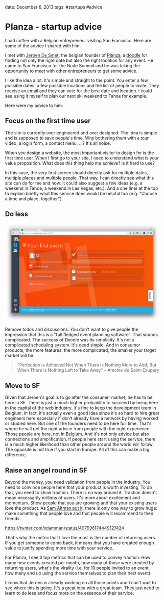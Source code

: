 date: December 8, 2013
tags: #startups #advice

# Planza - startup advice

I had coffee with a Belgian entrepreneur visiting San Francisco. Here are some of the advice I shared with him. 

I met with [Jeroen De Smet](http://be.linkedin.com/in/jeroendesmet), the belgian founder of [Planza](http://planza.com), a [doodle](http://doodle.com) for finding not only the right date but also the right location for any event. 
He came to San Francisco for the Node Summit and he was taking the opportunity to meet with other entrepreneurs to get some advice.

I like the idea a lot. It's simple and straight to the point. You enter a few possible dates, a few possible locations and the list of people to invite. They receive an email and they can vote for the best date and location. I could see using it myself to plan our next ski weekend to Tahoe for example.

Here were my advice to him:

## Focus on the first time user

The site is currently over engineered and over designed. The idea is simple and is supposed to save people's time. Why bothering them with a tour video, a login form, a contact menu, ...? It's all noise. 

When you design a website, the most important visitor to design for is the first time user. When I first go to your site, I need to understand what is your value proposition. What does this thing help me achieve? Is it hard to use? 

In this case, the very first screen should directly ask for multiple dates, multiple places and multiple people. That way, I can directly see what this site can do for me and how. It could also suggest a few ideas (e.g. a weekend in Tahoe, a weekend in Las Vegas, etc.). And a one liner at the top to explain briefly what this service does would be helpful too (e.g. "Choose a time and place, together"). 
 
## Do less

![Planza create new event - screenshot](/public/img/planza-create-event.png)

Remove todos and discussions. You don't want to give people the impression that this is a "full fledged event planning software". That sounds complicated. The success of Doodle was its simplicity. It's not a complicated scheduling system. It's dead simple. And in consumer products, the more features, the more complicated, the smaller your target market will be. 

> "Perfection is Achieved Not When There Is Nothing More to Add, But When There Is Nothing Left to Take Away" – Antoine de Saint-Exupery 


## Move to SF

Given that Jeroen's goal is to go after the consumer market, he has to be here in SF. There is just a much higher probability to succeed by being here in the capital of the web industry. It's fine to keep the development team in Belgium. In fact, it's actually even a good idea since it's so hard to hire great engineers here especially if don't already have a network by having worked or studied here. But one of the founders need to be here full time. That's where he will get the right advice from people with the right experience. Those people are here, not in Belgium. And it's not only advice but also connections and amplification. If people here start using the service, there is a much higher likelihood than other people around the world will follow. The opposite is not true if you start in Europe. All of this can make a big difference. 

## Raise an angel round in SF

Beyond the money, you need validation from people in the industry. You need to convince people here that your product is worth investing. To do that, you need to show traction. There is no way around it. Traction doesn't mean necessarily millions of users. It's more about excitement and momentum. Show people that you are growing and that your existing users love the product. As [Sam Altman put it](http://blog.samaltman.com/the-only-way-to-grow-huge), there is only one way to grow huge: make something that people love and that people will recommend to their friends. 

https://twitter.com/xdamman/status/407996174449127424

That's why the metric that I love the most is the number of returning users. If you get someone to come back, it means that you have created enough value to justify spending more time with your service.

For Planza, I see 3 top metrics that can be used to convey traction: How many new events created per month, how many of those were created by returning users, what's the virality (i.e. for 10 people invited to an event, how many end up using the service themselves to plan their next event). 

I know that Jeroen is already working on all those points and I can't wait to see where this is going. It's a great idea with a great team. They just need to learn to do less and focus more on the essence of their service. 
